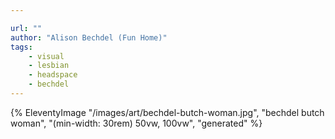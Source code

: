 ```yaml
---

url: ""
author: "Alison Bechdel (Fun Home)"
tags:
    - visual
    - lesbian
    - headspace
    - bechdel
---
```

{% EleventyImage "/images/art/bechdel-butch-woman.jpg", "bechdel butch woman", "(min-width: 30rem) 50vw, 100vw", "generated" %}